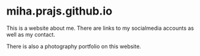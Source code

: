# miha.prajs.github.io

This is a website about me. There are links to my socialmedia accounts as well as my contact. 

There is also a photography portfolio on this website.
 
